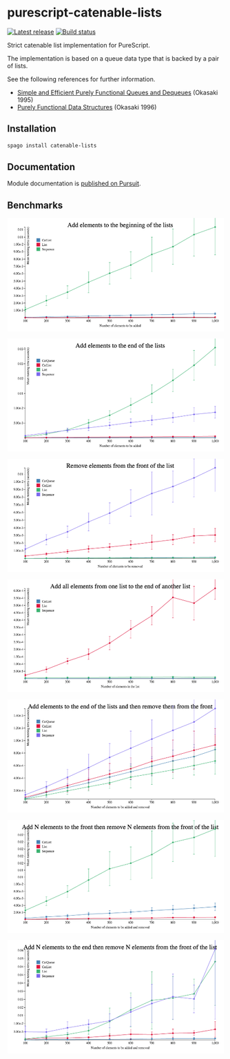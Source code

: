 # purescript-catenable-lists

[![Latest release](http://img.shields.io/github/release/purescript/purescript-catenable-lists.svg)](https://github.com/purescript/purescript-catenable-lists/releases)
[![Build status](https://github.com/purescript/purescript-catenable-lists/workflows/CI/badge.svg?branch=master)](https://github.com/purescript/purescript-catenable-lists/actions?query=workflow%3ACI+branch%3Amaster)

Strict catenable list implementation for PureScript.

The implementation is based on a queue data type that is backed by a
pair of lists.

See the following references for further information.
* [Simple and Efficient Purely Functional Queues and Dequeues](http://www.westpoint.edu/eecs/SiteAssets/SitePages/Faculty%20Publication%20Documents/Okasaki/jfp95queue.pdf) (Okasaki 1995)
* [Purely Functional Data Structures](http://www.cs.cmu.edu/~rwh/theses/okasaki.pdf) (Okasaki 1996)

## Installation

```bash
spago install catenable-lists
```

## Documentation

Module documentation is [published on Pursuit](http://pursuit.purescript.org/packages/purescript-catenable-lists).

## Benchmarks

![cons](benchmarks/cons.png)

![snoc](benchmarks/snoc.png)

![uncons](benchmarks/uncons.png)

![append](benchmarks/append.png)

![snoc-uncons](benchmarks/snoc-uncons.png)

![cons-uncons-n](benchmarks/cons-uncons-n.png)

![snoc-uncons-n](benchmarks/snoc-uncons-n.png)
